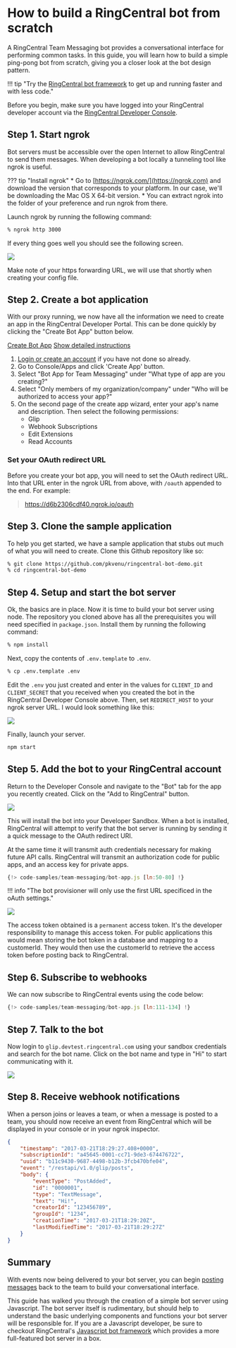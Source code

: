 # How to build a RingCentral bot from scratch

A RingCentral Team Messaging bot provides a conversational interface for performing common tasks. In this guide, you will learn how to build a simple ping-pong bot from scratch, giving you a closer look at the bot design pattern.

!!! tip "Try the [RingCentral bot framework](../node/) to get up and running faster and with less code."

Before you begin, make sure you have logged into your RingCentral developer account via the [RingCentral Developer Console](https://developers.ringcentral.com/my-account.html#/applications).

## Step 1. Start ngrok

Bot servers must be accessible over the open Internet to allow RingCentral to send them messages. When developing a bot locally a tunneling tool like ngrok is useful. 

??? tip "Install ngrok"
    * Go to [https://ngrok.com/](https://ngrok.com) and download the version that corresponds to your platform. In our case, we'll be downloading the Mac OS X 64-bit version.
    * You can extract ngrok into the folder of your preference and run ngrok from there.

Launch ngrok by running the following command:

```bash 
% ngrok http 3000
```

If every thing goes well you should see the following screen.

<img src="../../../img/ngrok-running.png" class="img-fluid" style="max-width: 400px">

Make note of your https forwarding URL, we will use that shortly when creating your config file. 

## Step 2. Create a bot application

With our proxy running, we now have all the information we need to create an app in the RingCentral Developer Portal. This can be done quickly by clicking the "Create Bot App" button below. 

<a target="_new" href="https://developer.ringcentral.com/new-app?name=Chatbot+Quick+Start+App&desc=A+simple+app+to+demo+creating+a+chat+bot+on+RingCentral&public=false&type=ServerBot&carriers=7710,7310,3420&permissions=ReadAccounts,SubscriptionWebhook,Glip,EditExtensions&redirectUri=" class="btn btn-primary">Create Bot App</a>
<a class="btn-link btn-collapse" data-toggle="collapse" href="#create-app-instructions" role="button" aria-expanded="false" aria-controls="create-app-instructions">Show detailed instructions</a>

<div class="collapse" id="create-app-instructions">
<ol>
<li><a href="https://developer.ringcentral.com/login.html#/">Login or create an account</a> if you have not done so already.</li>
<li>Go to Console/Apps and click 'Create App' button.</li>
<li>Select "Bot App for Team Messaging" under "What type of app are you creating?"</li>
<li>Select "Only members of my organization/company" under "Who will be authorized to access your app?"
<li>On the second page of the create app wizard, enter your app's name and description. Then select the following permissions:
  <ul>
    <li>Glip</li>
    <li>Webhook Subscriptions</li>
    <li>Edit Extensions</li>
    <li>Read Accounts</li>
  </ul>
  </li>
</ol>
</div>

### Set your OAuth redirect URL

Before you create your bot app, you will need to set the OAuth redirect URL. Into that URL enter in the ngrok URL from above, with `/oauth` appended to the end. For example:

> https://d6b2306cdf40.ngrok.io/oauth


## Step 3. Clone the sample application

To help you get started, we have a sample application that stubs out much of what you will need to create. Clone this Github repository like so:

```bash
% git clone https://github.com/pkvenu/ringcentral-bot-demo.git
% cd ringcentral-bot-demo
```

## Step 4. Setup and start the bot server

Ok, the basics are in place. Now it is time to build your bot server using node. The repository you cloned above has all the prerequisites you will need specified in `package.json`. Install them by running the following command:

```bash
% npm install
```

Next, copy the contents of `.env.template` to `.env`.

```bash
% cp .env.template .env
```

Edit the `.env` you just created and enter in the values for `CLIENT_ID` and `CLIENT_SECRET` that you received when you created the bot in the RingCentral Developer Console above. Then, set `REDIRECT_HOST` to your ngrok server URL. I would look something like this:
   
<img src="../envfile.png" class="img-fluid" style="max-width: 500px">

Finally, launch your server.

```bash
npm start
```

## Step 5. Add the bot to your RingCentral account

Return to the Developer Console and navigate to the "Bot" tab for the app you recently created. Click on the "Add to RingCentral" button.

<img class="img-fluid" src="../add-to-glip.png" style="max-width: 600px">

This will install the bot into your Developer Sandbox. When a bot is installed, RingCentral will attempt to verify that the bot server is running by sending it a quick message to the OAuth redirect URI.

At the same time it will transmit auth credentials necessary for making future API calls. RingCentral will transmit an authorization code for public apps, and an access key for private apps.

```js
{!> code-samples/team-messaging/bot-app.js [ln:50-80] !}
```

!!! info "The bot provisioner will only use the first URL specificed in the oAuth settings."

<img src="../../../img/authorization.png" class="img-fluid" style="max-width: 300px">

The access token obtained is a `permanent` access token. It's the developer responsibility to manage this access token. For public applications this would mean storing the bot token in a database and mapping to a customerId. They would then use the customerId to retrieve the access token before posting back to RingCentral.

## Step 6. Subscribe to webhooks

We can now subscribe to RingCentral events using the code below:

```js
{!> code-samples/team-messaging/bot-app.js [ln:111-134] !}
```

## Step 7. Talk to the bot

Now login to `glip.devtest.ringcentral.com` using your sandbox credentials and search for the bot name. Click on the bot name and type in "Hi" to start communicating with it.

<img src="../../../img/glip_bot_devtest.png" class="img-fluid">

## Step 8. Receive webhook notifications

When a person joins or leaves a team, or when a message is posted to a team, you should now receive an event from RingCentral which will be displayed in your console or in your ngrok inspector. 

```json
{
    "timestamp": "2017-03-21T18:29:27.408+0000",
    "subscriptionId": "a45645-0001-cc71-9de3-674476722",
    "uuid": "b11c9430-9687-4498-b12b-3fcb470bfe04",
    "event": "/restapi/v1.0/glip/posts",
    "body": {
        "eventType": "PostAdded",
        "id": "0000001",
        "type": "TextMessage",
        "text": "Hi!",
        "creatorId": "123456789",
        "groupId": "1234",
        "creationTime": "2017-03-21T18:29:20Z",
        "lastModifiedTime": "2017-03-21T18:29:27Z"
    }
}
```

## Summary

With events now being delivered to your bot server, you can begin [posting messages](../posting/) back to the team to build your conversational interface.

This guide has walked you through the creation of a simple bot server using Javascript. The bot server itself is rudimentary, but should help to understand the basic underlying components and functions your bot server will be responsible for. If you are a Javascript developer, be sure to checkout RingCentral's [Javascript bot framework](../node/) which provides a more full-featured bot server in a box. 
